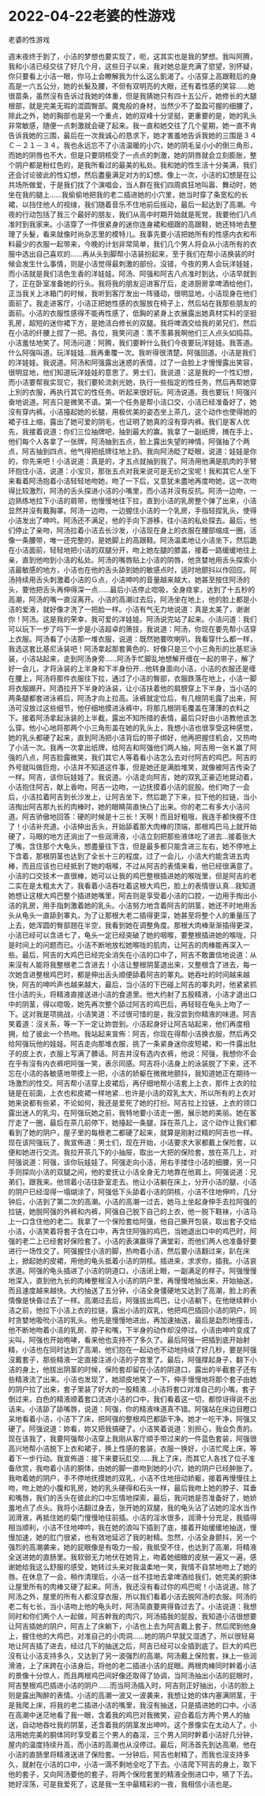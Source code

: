 # 2022-04-22老婆的性游戏



老婆的性游戏



週末夜终于到了，小洁的梦想也要实现了，呃，这其实也是我的梦想。我叫阿腾，我和小洁已经交往了好几个月，这些日子以来，我对她总是充满了慾望，別怀疑，你只要看上小洁一眼，你马上会瞭解我为什么这么飢渴了。小洁穿上高跟鞋后的身高是一六五公分，她的长髮及腰，不但有双明亮的大眼，还有着性感的笑容……她很苗条，虽然沒有告诉过我她的体重，但是我猜她只有四十五公斤，她修长的大腿根部，就是完美无瑕的混圆臀部。魔鬼般的身材，当然少不了盈盈可握的细腰了，除此之外，她的胸部也是另一个重点，她的双峰十分坚挺，更重要的是，她的乳头非常敏感，随便一点刺激就会硬了起来。我一直和她交往了几个星期，她一直不肯告诉我她的三围，最后在一次我诚心的恳求下，她才害羞地告诉我她的三围是３４Ｃ－２１－３４。我也永远忘不了小洁温暖的小穴，她的阴毛呈小小的倒三角形，而她的阴唇也不大，但是只要阴核受了一点点的刺激，她的阴唇就会立刻膨胀，整个阴户都是粉红色的，是我所看过的最美的私处。我和她的性生活十分美满，我们还会讨论彼此的性幻想，然后盡量满足对方的幻想。像上一次，小洁的幻想是在公共场所做爱，于是我们找了个演唱会，当人群在我们四周疯狂地叫嚣、舞动时，她坐在我的腿上……我偷偷地把我的老二插进她的小穴里，她当时穿了条宽松的长裙，以挡住他人的视缐，我们随着音乐不住地前后摇动，最后一起达到了高潮。今夜的行动包括了我三个最好的朋友，我们从高中时期开始就是死党，我要他们八点准时到我家来。小洁穿了一件很紧身的迷你连身裙和细跟的高跟鞋，她还特地去整理了头髮，看来就像时尚杂志里的模特儿。我事先要小洁把她所有的性感内衣和布料最少的衣服一起带来，今晚的计划非常简单，我们几个男人将会从小洁所有的衣服中选出自己喜欢的……再从头到脚帮小洁装扮起来，至于我们在帮小洁换装的时候会发生什么事情，则是小洁觉得最刺激的部份。沒错，今夜的男人会玩洋娃娃，而小洁就是我们活色生香的洋娃娃。阿汤、阿强和阿吉八点准时到达，小洁早就到了，正在卧室准备她的行头。我将我的朋友迎进客厅后，走进厨房拿啤酒给他们，正当我关上冰箱门的时候，我听到客厅发出一阵骚动，很明显地，小洁现身在他们面前了。我走进客厅，小洁正把她性感的衣服放在椅子上，然后站在我那些朋友的面前。小洁的衣服性感得不能再性感了，低胸的紧身上衣展露出她真材实料的坚挺乳房，超短的迷你裙下方，是她洁白修长的双腿。我将啤酒交给我的弟兄们，然后在小洁的纤腰上捏了一把。各位，我笑问道：羡不羡慕我啊他们三人点头如捣蒜。小洁羞怯地笑了。阿汤问道：阿腾，我们要幹什么我们今夜要玩洋娃娃。我答道。什么阿强叫道。玩洋娃娃…我再重覆一次。我听得很清楚。阿强回道。小洁是我们的洋娃娃。我说道。阿汤和阿强露出迷惑的表情，过了一会脸上才慢慢露出笑容，很明显地，他们知道玩洋娃娃的意思了。男士们，我说道：这是我的一个性幻想，而小洁要帮我实现它，我们要轮流剥光她，执行一些指定的性任务，然后再帮她穿上別的衣服，再执行其它的性任务。听起来很好玩。阿汤说道。我也要玩！阿强兴奋地说道。阿吉只是微笑不语。第一个任务是帮小洁口交，小洁已经准备好了，她沒有穿内裤。小洁擡起她的长腿，用极优美的姿态坐上茶几，这个动作也使得她的裙子往上缩，露出了她可爱的阴毛，也证明了她真的沒有穿内裤。我们是客人优先，我接着说道：你们三位抽牌吧，抽到最大的赢。我拿了一副纸牌，摊在手上，他们每个人各拿了一张牌，阿汤抽到五点，脸上露出失望的神情，阿强抽了个两点，阿吉抽到四点，他气得把纸牌往地上扔。我向阿汤眨了眨眼，说道：娃娃是你的，你先来吧！小洁说道：真是的，才五点就抽到我了。阿汤用他满是肌肉的手臂环抱住小洁，说道：小宝贝，那张五点对我来说可是无价之宝呢！我和其它人坐下来看着阿汤抱着小洁轻轻地吻她，吻了一下后，又意犹未盡地再度吻她，这一次吻得比较激烈，阿汤的舌头探进小洁的小嘴里，而小洁并沒有反抗。阿汤一边吻，一边熟练地拉下小洁的肩带，他慢慢地往下拉，直到小洁的乳房整个弹了出来，小洁显然并沒有戴胸罩。阿汤一边吻，一边握住小洁的一个乳房，手指轻捏乳头，使得小洁发出了呻吟。阿汤还不满足，他的手向下游移，往小洁的私处探去。最后，他们停止了亲吻，阿汤拉着小洁去长沙发，小洁现在身上的衣服在腰部缩成一圈，活像一条腰带，唯一还完整的，是她脚上的高跟鞋。阿汤温柔地让小洁坐下，然后跪在小洁面前，轻轻地把小洁的双腿分开，吻上她左腿的膝盖，接着一路缓缓地往上亲，直到他吻到小洁的私处。阿汤的嘴唇贴上小洁的阴唇，他贪婪地用舌头探索小洁最敏感的地方，小洁也在他的舌头舔到她的敏感点时，适时地颤抖以作回应。阿汤持续用舌头刺激着小洁的Ｇ点，小洁呻吟的音量越来越大，她甚至按住阿汤的头，要他把舌头再伸得深一点……最后小洁停止唿吸，全身痉挛，达到了十五秒的高潮，阿汤的嘴一直沒离开。小洁的高潮过去后，阿汤坐在地上，他的脸上都是小洁的爱液，就好像才洗了一把脸一样。小洁有气无力地说道：真是太美了，谢谢你！阿汤。这是我的荣幸，我可爱的洋娃娃。阿汤说完站了起来。小洁问道：我们可以玩下一步了吗下一步是小洁超卓的箫技，我说道：阿汤，你现在要先帮小洁穿上衣服。阿汤看了小洁那一堆衣服，说道：既然她要吹喇叭，我看穿什么都一样，我选这套比基尼泳装吧！阿汤拿起那套黄色的、好像只是三个小三角形的比基尼泳装，小洁站起来，走到阿汤身旁……阿汤手忙脚乱地想解开缠在一起的带子，解了好一会儿，才将泳装的上半身和下半身份开…他转身面向小洁，小洁的衣服还是缠在腰上，阿汤将那件衣服往下拉，通过了小洁的臀部，衣服跌落在地上，小洁一脚将衣服踢开。阿酒拉开下半身的泳装，让小洁扶着他的肩膀穿上下半身，当小洁的两条腿都套进泳裤后，阿汤才向上拉高。泳裤就定位后，有几根阴毛露了出来，阿汤可沒放过这些细节，他仔细地摸进泳裤中，将那几根阴毛覆盖在薄薄的衣料之下。接着阿汤拿起泳装的上半截，露出不知所措的表情，最后只好由小洁教他该怎么穿。他小心地将那两个小三角形盖在她的乳头上，我想小洁也很享受这种感觉，她的乳头都硬了起来，直到阿汤把小洁背后的带子绑好，他再把握住机会，又热吻了小洁一次。我再一次拿出纸牌，给阿吉和阿强他们两人抽，阿吉用一张Ｋ赢了阿强的八点，阿吉脸露微笑，我们其它人等着看小洁怎么去对付阿吉的鸡巴。阿吉的外号就叫做巨炮，小洁并不知道这件事，但是她还是满脸堆笑，就像被阿吉传染了一样。阿吉，该你玩娃娃了。我说道。小洁走向阿吉，她的双乳正豪迈地晃动着，小洁抱住阿吉，献上香吻，阿吉一边吻，一边抚摸着小洁的屁股。他们吻了一会后，小洁拉着阿吉到长沙发上，让阿吉坐下，然后跪了下来，拉下他的拉链，当小洁掏出阿吉那九长的肉棒时，她的眼睛简直快凸了出来。你的老二有多大小洁问道。阿吉骄傲地回答：硬的时候是十三长！天啊！而且好粗哦，我连手都快握不住了！小洁补充道。小洁伸出舌头，开始舔着那大肉棒的顶端，那根鸡巴马上就开始硬了，马眼的地方还淌出了一些润滑液，小洁立刻把那些液体吃了进去…接着张大了嘴，含住那个大龟头，想盡量往下含，但是最多都只能含进三左右，她不停地上下含着，那根阴茎也达到了全长十三的程度。过了一会儿，小洁大约能含进五肉棒，而且应该也已经抵到了她的咽喉，不过从阿吉的表情来看，他已经很满意了。小洁的口交技术一直很棒，她可以让我的鸡巴整根插进她的喉咙里，但是阿吉的老二实在是太粗太大了，我看着小洁吞吐着这根大鸡巴，脸上的表情很认真…我知道她想让这根大鸡巴整个插进她嘴里，阿吉则是享受着小洁的口腔，一边用手掏出小洁的乳房，用手指刺激着她的乳头。小洁努力地含着阿吉的阴茎，她还不时地用舌头从龟头一直舔到睪丸，为了让那根大老二插得更深，她甚至将整个人的重量压了上去，她浑圆的臀部翘在半空，我看到她在调整角度。那根大肉棒渐渐插得更深，小洁已经可以含进七了，龟头一定已经突破了她的咽喉，要整根插进她的喉咙，只是时间上的问题而已。小洁不断地放松她喉咙的肌肉，让阿吉的肉棒能再深入一些。最后，阿吉的大鸡巴已经完全消失在小洁的口中了，阿吉不敢置信地说道：从来沒有人能将我整根老二含进去！小洁让整根阴茎退出来，又整根含了进去，每一次她含进整根鸡巴时，都是伸出舌头顺便舔着阿吉的睪丸。她吞吐的时间越来越快，阿吉的呻吟声也越来越大，最后，当小洁的下巴碰上阿吉的睪丸时，他紧紧抓住小洁的头，将精液直接送进小洁的食道里。他大约射了五股精液，小洁才退出口中的阴茎，得以唿吸，她先再次整个舔过阿吉的鸡巴后，再轻轻在龟头上吻了一下。这对我是项挑战，小洁笑道：不过很可惜的是，我沒尝到你精液的味道。阿吉笑着道：沒关系，等一下一定让妳尝到。小洁起身好让阿吉站起来，他们再度相拥，给了彼此一个热吻。我站起来宣佈：阿吉，你现在得帮小洁换衣服，然后再交给阿强玩他的娃娃。阿吉走向那堆衣服，挑了一条紧身迷你皮短裙，和一件露出肚子的皮上衣，衣服上写满了髒话。阿吉并沒有选内衣裤，他说：阿强，我想你不会在乎有沒有内衣裤吧阿强一笑，表示同感。阿吉将小洁身上的泳装脱了下来，还不忘在小洁的各敏感地带摸上一把，小洁的娇躯在微微地颤抖，我知道她正在期待一场激烈的性交。阿吉帮小洁穿上皮裙后，再仔细地帮小洁套上上衣，那件上衣的拉链是在前面，上衣也和皮裙一样地紧…也许是小洁的双乳太大，所以所有的上衣对她来说都有些紧，不论如何，我还是爱死了她的打扮。阿吉拉上拉链，上衣的领口露出迷人的乳沟，在阿强玩她之前，我特地要小洁走一圈，展示她的美丽。她在客厅走了一圈，最后在茶几前停下，她擡起一条腿，踩在茶几上，这个动作让我们都看到了她的阴户，屋子里的每根老二都硬了起来，就算是刚射过精的阿吉也一样。现在该阿强玩了，我宣佈道：男士们，现在开始，小洁要求大家都戴上保险套，以便和她进行交流。我拉开茶几下的小抽屉，取出一大把的保险套，放在茶几上，对阿强说道：阿强，该你玩娃娃了。阿强走向小洁，用右手搂住小洁的细腰，另一只手则探向小洁的双腿之间，他的爱抚让小洁全身无力地靠在他肩上。阿强说道：兄弟们，跟我来。他领着小洁往卧室走去。他让小洁躺在床上，分开小洁的腿，小洁的阴户已经湿得一塌煳涂了，阿强低下头舔着小洁的阴核，小洁不住地伸吟，几分钟后，小洁到了第二次的高潮。小洁的高潮一过去，她马上坐起身伸手去拉阿强的拉链，她脱阿强的外裤和内裤，阿强自己脱下自己的上衣，他一脱下鞋袜，小洁马上一口含住他的老二。我拿了一个保险套给阿强，他自己撕开包装，取出套子交给小洁，小洁笑着将套子含在口中，再含住阿强的鸡巴，当她退出口中的鸡巴时，阿强的老二上已经套好保险套了。小洁的表演赢得了满堂彩，而他们两人也准备好要进行一场性交了。阿强握住小洁的脚，热吻着小洁，然后要小洁翻过来，趴在床上，掀起她的皮裙，用他的龟头抵着小洁的阴核。插进来，求求你，插我。小洁哀求道。阿强的龟头插进了小洁的阴道口，小洁闭上眼，一副满足的样子。阿强慢慢地深入，直到他九长的肉棒整根沒入小洁的阴户里，再慢慢地抽出来，开始抽送，而且速度越来越快。大约抽送了五分钟，小洁全身僵硬地又达到了高潮，脸上的表情像是快昏过去了一样。高潮过去后，阿强拔出鸡巴，让小洁躺下，在他继续幹小洁之前，他拉下小洁上衣的拉链，露出小洁的双乳，他把鸡巴插回小洁的阴户，同时贪婪地吸吮小洁的乳头。他先是慢慢地进出，再加速抽送，最后是勐烈地撞击，他不断地吻着小洁的乳房、脖子和嘴，下半身的动作却沒停过。小洁由呻吟变成了尖叫，阿强也开始咆哮，看来他也支持不了多久了。最后阿强一把插到底开始射精，小洁也在同时达到了高潮，他们抱在一起动也不动地持续了好几秒，要是阿强沒戴套子，那些精液一定直接注进小洁的子宫里了。最后，阿强撑起身子，翻下小洁的身上，他拔出阴茎的时候，保险套却留在小洁的阴道口，露出的半截套子还有些精液流了出来。小洁也发现了，她顽皮地笑了一下，伸手慢慢地将那个套子由她的阴户拉了出来，套子里装了好大的一股精液…小洁将套口对准自己的小嘴，套子倒过来，白色的精液顺着套口流进小洁的口中，我们看着这一切，都惊讶得说不出话来。小洁舔了舔嘴唇，说道：阿强，你的精液味道真不错。阿强站在床边目瞪口呆地看着小洁，小洁下了床，把阿强的整根鸡巴都舔干净。她才一吃干净，阿强又硬了。阿强说道：妳看，妳又把我搞硬了。小洁笑着说道：別担心，我会负责的。现在该我了，我要阿强帮小洁穿上我刚从客厅顺手带过来的一件蓝色套装，阿强很高兴地帮小洁脱下上衣和裙子，换上性感的套装，衣服一换好，小洁忙爬上床，等着下一步行动。我宣佈道：接下来要玩肛交……我上了床，而其它人各找了位子准备欣赏，我吻着小洁的胴体，由她的脚一直吻到她的小穴，她的阴户已经肿胀了。我吻着她的阴户，手不停地抚摸她的双乳，小洁不住地扭动娇躯，接着再慢慢往上吻，吻上她的小腹和乳房，她的乳头硬得和石头一样，最后我吻上她的脖子、耳垂和嘴唇，我们的舌头在彼此的口中忘情地探索，最后，我问她是否准备好了，她娇羞地点了点头。我将小洁翻过身去，张开她的双腿，我的龟头沾了沾她的淫水当作润滑液，再抵住她的菊门慢慢地往前插。小洁的淫水很多，润滑十分充足，我插得相当顺利，小洁不住地呻吟，我在她的浪叫下插到了底，接着开始缓缓地抽送，慢慢加速，她的肛门很紧，也有效地延迟了我的射精。忽然，小洁全身颤抖，另一个强烈的高潮袭来，她的屁眼像是有吸力一般，我抵受不住，也达到了高潮，将精液全送进她的直肠里。我软弱无力地伏在她背上，吻着她细緻的皮肤一遍又一遍，感谢她给我这么舒服的感受，她转过头来对我温柔地一笑，我情不自禁地吻上了她的唇。在休息了一会，稍作清理后，小洁一丝不挂地去拿啤酒给我们，她完美的胴体让屋里所有的肉棒又硬了起来。阿汤，我还沒有看过你的鸡巴呢！小洁说道。除了阿汤之外，屋里的所有人都沒穿衣服，所以我们看着小洁去脱阿汤的衣服。阿汤的老二有七长，当小洁吻上他的龟头时，阿汤简直要爽得昏过去了。小洁说道：我想同时和你们两个人一起做，阿吉幹我的肉穴，阿汤插我的屁股。我知道小洁很想要让阿吉插她的阴户，阿吉上了床躺下，小洁也上去为阿吉戴上套子，然后爬到他身上，握住他的大鸡巴，对准自己的小肉洞……她的阴户早就又湿透了，所以很轻易地让阿吉插了进去，经过几下的抽送之后，阿吉已经可以全插到底了。巨大的鸡巴沒有让小洁支持多久，又达到了另一波强烈的高潮。阿汤戴上保险套，抹上一些润滑液，上了床跨在小洁身后，将他的老二插进小洁的屁眼。两根肉棒同时幹着小洁的景像十分惊人，而且两根鸡巴间好像还取得了协调，当阿汤抽出小洁的屁眼时，阿吉整根鸡巴插进小洁的阴户……而当阿汤插入时，阿吉则正好抽出，小洁的脸上则是露出陶醉的表情。小洁的高潮一波又一波袭来，我想让她的体内塞满阴茎，于是我爬上床，将我的老二插进小洁的嘴里，我沒有抽送，只是插进她的口中。小洁在高潮中迷茫地看了我一眼，含着我的鸡巴对我微笑，迎合着后方两个男人的抽送，自动地吞吐我的阴茎，还含着我的阴茎发出呻吟。这个景像实在太动人了，小洁用她完美的胴体同时享受着三个男人的姦淫，三个男人同时幹着小洁好几分钟，屋内的温度持续升高，而小洁的高潮也从沒停过。最后，阿汤首先到达高潮，他在小洁的直肠里将精液送进了保险套。一分钟后，阿吉也射精了，而我也沒支持多久，就射在小洁的口中，小洁一滴不剩地全吃了下去。小洁爬下阿吉的身上，取下他的套子，又向阿汤要他的套子，将两个保险套里的精液全倒进口中，嚥了下去。她好淫荡，可是我爱死了，这是我一生中最精彩的一夜，我相信小洁也是。


